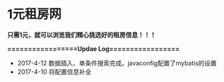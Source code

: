 # 1元租房网

**只需1元，就可以浏览我们精心挑选好的租房信息！！！**

**=================Updae Log=================**  
- 2017-4-12 数据插入、单条件搜索完成。javaconfig配置了mybatis的设置
- 2017-4-10 将配置信息补全